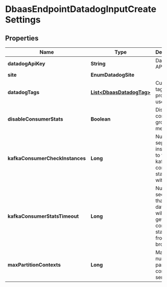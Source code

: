 

# DbaasEndpointDatadogInputCreateSettings


## Properties

| Name | Type | Description | Notes |
|------------ | ------------- | ------------- | -------------|
|**datadogApiKey** | **String** | Datadog API key |  |
|**site** | **EnumDatadogSite** |  |  |
|**datadogTags** | [**List&lt;DbaasDatadogTag&gt;**](DbaasDatadogTag.md) | Custom tags provided by user |  [optional] |
|**disableConsumerStats** | **Boolean** | Disable consumer group metrics |  [optional] |
|**kafkaConsumerCheckInstances** | **Long** | Number of separate instances to fetch kafka consumer statistics with |  [optional] |
|**kafkaConsumerStatsTimeout** | **Long** | Number of seconds that datadog will wait to get consumer statistics from brokers |  [optional] |
|**maxPartitionContexts** | **Long** | Maximum number of partition contexts to send |  [optional] |



